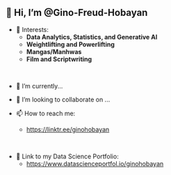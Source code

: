 ## 👋 Hi, I’m @Gino-Freud-Hobayan

- 👀 Interests:
  - **Data Analytics, Statistics, and Generative AI**
  - **Weightlifting and Powerlifting**
  - **Mangas/Manhwas**
  - **Film and Scriptwriting**

<br>

- 🌱 I’m currently...

- 💞️ I’m looking to collaborate on ...

- 📫 How to reach me:
  - https://linktr.ee/ginohobayan

<br>

- 💼 Link to my Data Science Portfolio:
  -  https://www.datascienceportfol.io/ginohobayan



<!---
Gino-Freud-Hobayan/Gino-Freud-Hobayan is a ✨ special ✨ repository because its `README.md` (this file) appears on your GitHub profile.
You can click the Preview link to take a look at your changes.
--->
